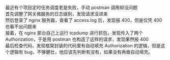 最近有个项目定时任务调度老是失败，手动 postman 调用却没问题  
首先调整了网关微服务的日志级别，发现请求没进来  
然后登录了 nginx 服务器，查看了 access.log 后，发现报 400，但是仅凭 400 也看不出问题来  
接着，在 nginx 那台自己上运行 tcpdump 进行抓包，发现传入了两个 Authorization，于是用 postman 也构造了这样的请求，发现果然报 400  
最后检查代码，发现框架封装的代码里有自动填充 Authorization 的逻辑，但是这个逻辑有 bug，不够健壮，他应该先判断有没有，如果没有再做自动填充。